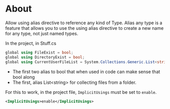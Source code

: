 ﻿# About


Allow using alias directive to reference any kind of Type. Alias any type is a feature that allows you to use the using alias directive to create a new name for any type, not just named types.

In the project, in Stuff.cs

```csharp
global using FileExist = bool;
global using DirectoryExist = bool;
global using CurrentUserFileList = System.Collections.Generic.List<string?>;
```

- The first two alias to bool that when used in code can make sense that bool along
- The first, alias List&lt;string> for collecting files from a folder.

For this to work, in the project file, `ImplicitUsings` must be set to `enable`.

```xml
<ImplicitUsings>enable</ImplicitUsings>
```